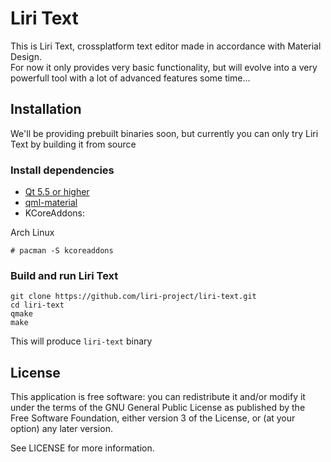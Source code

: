 # Liri Text
This is Liri Text, crossplatform text editor made in accordance with Material Design.  
For now it only provides very basic functionality, but will evolve into a very powerfull tool with a lot of advanced features some time...

## Installation
We'll be providing prebuilt binaries soon, but currently you can only try Liri Text by building it from source

### Install dependencies
- [Qt 5.5 or higher](http://qt.io)
- [qml-material](https://github.com/papyros/qml-material)
- KCoreAddons:

Arch Linux
```
# pacman -S kcoreaddons
```

### Build and run Liri Text
```
git clone https://github.com/liri-project/liri-text.git
cd liri-text
qmake
make
```
This will produce `liri-text` binary

## License
This application is free software: you can redistribute it and/or modify it under the terms of the GNU General Public License as published by the Free Software Foundation, either version 3 of the License, or (at your option) any later version.

See LICENSE for more information.
